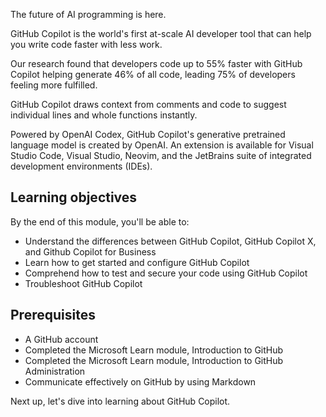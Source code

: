 The future of AI programming is here.

GitHub Copilot is the world's first at-scale AI developer tool that can help you write code faster with less work.

Our research found that developers code up to 55% faster with GitHub Copilot helping generate 46% of all code, leading 75% of developers feeling more fulfilled. 

GitHub Copilot draws context from comments and code to suggest individual lines and whole functions instantly.

Powered by OpenAI Codex, GitHub Copilot's generative pretrained language model is created by OpenAI. An extension is available for Visual Studio Code, Visual Studio, Neovim, and the JetBrains suite of integrated development environments (IDEs).

## Learning objectives

By the end of this module, you'll be able to:

- Understand the differences between GitHub Copilot, GitHub Copilot X, and Github Copilot for Business
- Learn how to get started and configure GitHub Copilot
- Comprehend how to test and secure your code using GitHub Copilot
- Troubleshoot GitHub Copilot

## Prerequisites

- A GitHub account
- Completed the Microsoft Learn module, Introduction to GitHub
- Completed the Microsoft Learn module, Introduction to GitHub Administration
- Communicate effectively on GitHub by using Markdown


Next up, let's dive into learning about GitHub Copilot.
